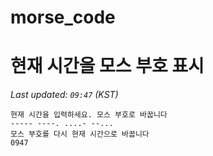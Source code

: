 # morse_code
# 현재 시간을 모스 부호 표시
<!-- MORSE_TIME_START -->
_Last updated: `09:47` (KST)_

```
현재 시간을 입력하세요. 모스 부호로 바꿉니다
----- ----. ....- --...
모스 부호를 다시 현재 시간으로 바꿉니다
0947
```
<!-- MORSE_TIME_END -->
